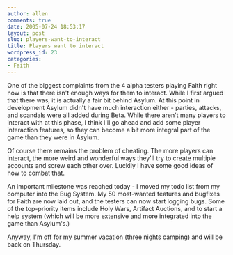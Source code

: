 ```yaml
---
author: allen
comments: true
date: 2005-07-24 18:53:17
layout: post
slug: players-want-to-interact
title: Players want to interact
wordpress_id: 23
categories:
- Faith
---
```


One of the biggest complaints from the 4 alpha testers playing Faith right now is that there isn't enough ways for them to interact. While I first argued that there was, it is actually a fair bit behind Asylum. At this point in development Asylum didn't have much interaction either - parties, attacks, and scandals were all added during Beta. While there aren't many players to interact with at this phase, I think I'll go ahead and add some player interaction features, so they can become a bit more integral part of the game than they were in Asylum.

Of course there remains the problem of cheating. The more players can interact, the more weird and wonderful ways they'll try to create multiple accounts and screw each other over. Luckily I have some good ideas of how to combat that.

An important milestone was reached today - I moved my todo list from my computer into the Bug System. My 50 most-wanted features and bugfixes for Faith are now laid out, and the testers can now start logging bugs. Some of the top-priority items include Holy Wars, Artifact Auctions, and to start a help system (which will be more extensive and more integrated into the game than Asylum's.)

Anyway, I'm off for my summer vacation (three nights camping) and will be back on Thursday.

